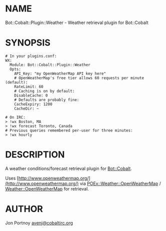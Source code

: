 # NAME

Bot::Cobalt::Plugin::Weather - Weather retrieval plugin for Bot::Cobalt

# SYNOPSIS

    # In your plugins.conf:
    WX:
      Module: Bot::Cobalt::Plugin::Weather
      Opts:
        API_Key: "my OpenWeatherMap API key here"
        # OpenWeatherMap's free tier allows 60 requests per minute (default):
        RateLimit: 60
        # Caching is on by default:
        DisableCache: 0
        # Defaults are probably fine:
        CacheExpiry: 1200
        CacheDir: ~

    # On IRC:
    > !wx Boston, MA
    > !wx forecast Toronto, Canada
    # Previous queries remembered per-user for three minutes:
    > !wx hourly

# DESCRIPTION

A weather conditions/forecast retrieval plugin for [Bot::Cobalt](https://metacpan.org/pod/Bot::Cobalt).

Uses [http://www.openweathermap.org/](http://www.openweathermap.org/) via [POEx::Weather::OpenWeatherMap](https://metacpan.org/pod/POEx::Weather::OpenWeatherMap) /
[Weather::OpenWeatherMap](https://metacpan.org/pod/Weather::OpenWeatherMap) for retrieval.

# AUTHOR

Jon Portnoy <avenj@cobaltirc.org>
